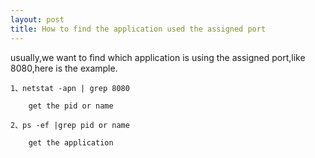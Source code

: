 ```yaml
---
layout: post
title: How to find the application used the assigned port
---
```


usually,we want to find which application is using the assigned port,like 8080,here is the example.

    1、netstat -apn | grep 8080
    
        get the pid or name

    2、ps -ef |grep pid or name
    
        get the application
